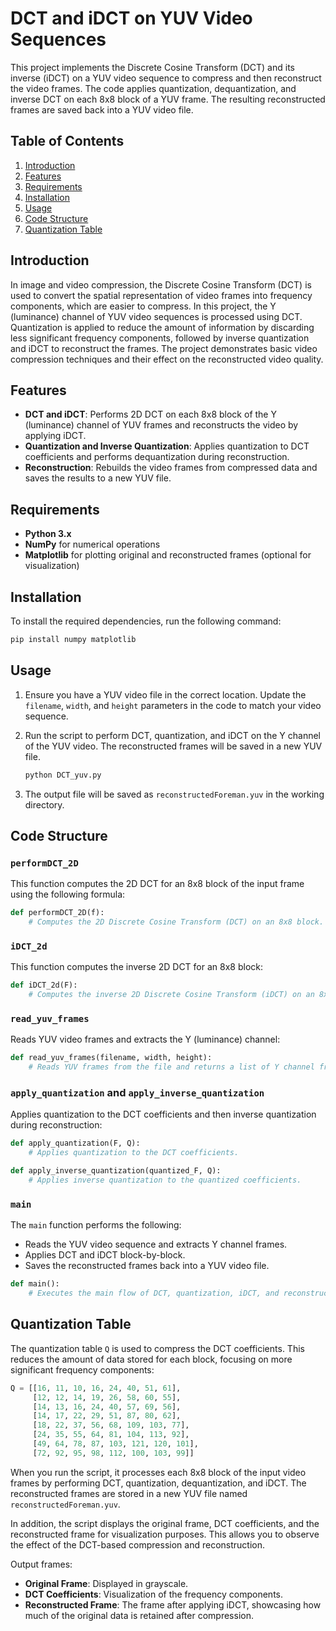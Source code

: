 # DCT and iDCT on YUV Video Sequences

This project implements the Discrete Cosine Transform (DCT) and its inverse (iDCT) on a YUV video sequence to compress and then reconstruct the video frames. The code applies quantization, dequantization, and inverse DCT on each 8x8 block of a YUV frame. The resulting reconstructed frames are saved back into a YUV video file.

## Table of Contents

1. [Introduction](#introduction)
2. [Features](#features)
3. [Requirements](#requirements)
4. [Installation](#installation)
5. [Usage](#usage)
6. [Code Structure](#code-structure)
7. [Quantization Table](#quantization-table)


## Introduction

In image and video compression, the Discrete Cosine Transform (DCT) is used to convert the spatial representation of video frames into frequency components, which are easier to compress. In this project, the Y (luminance) channel of YUV video sequences is processed using DCT. Quantization is applied to reduce the amount of information by discarding less significant frequency components, followed by inverse quantization and iDCT to reconstruct the frames. The project demonstrates basic video compression techniques and their effect on the reconstructed video quality.

## Features

- **DCT and iDCT**: Performs 2D DCT on each 8x8 block of the Y (luminance) channel of YUV frames and reconstructs the video by applying iDCT.
- **Quantization and Inverse Quantization**: Applies quantization to DCT coefficients and performs dequantization during reconstruction.
- **Reconstruction**: Rebuilds the video frames from compressed data and saves the results to a new YUV file.

## Requirements

- **Python 3.x**
- **NumPy** for numerical operations
- **Matplotlib** for plotting original and reconstructed frames (optional for visualization)

## Installation

To install the required dependencies, run the following command:

```bash
pip install numpy matplotlib
```

## Usage

1. Ensure you have a YUV video file in the correct location. Update the `filename`, `width`, and `height` parameters in the code to match your video sequence.

2. Run the script to perform DCT, quantization, and iDCT on the Y channel of the YUV video. The reconstructed frames will be saved in a new YUV file.

   ```bash
   python DCT_yuv.py
   ```

3. The output file will be saved as `reconstructedForeman.yuv` in the working directory.

## Code Structure

### `performDCT_2D`

This function computes the 2D DCT for an 8x8 block of the input frame using the following formula:

```python
def performDCT_2D(f):
    # Computes the 2D Discrete Cosine Transform (DCT) on an 8x8 block.
```

### `iDCT_2d`

This function computes the inverse 2D DCT for an 8x8 block:

```python
def iDCT_2d(F):
    # Computes the inverse 2D Discrete Cosine Transform (iDCT) on an 8x8 block.
```

### `read_yuv_frames`

Reads YUV video frames and extracts the Y (luminance) channel:

```python
def read_yuv_frames(filename, width, height):
    # Reads YUV frames from the file and returns a list of Y channel frames.
```

### `apply_quantization` and `apply_inverse_quantization`

Applies quantization to the DCT coefficients and then inverse quantization during reconstruction:

```python
def apply_quantization(F, Q):
    # Applies quantization to the DCT coefficients.

def apply_inverse_quantization(quantized_F, Q):
    # Applies inverse quantization to the quantized coefficients.
```

### `main`

The `main` function performs the following:
- Reads the YUV video sequence and extracts Y channel frames.
- Applies DCT and iDCT block-by-block.
- Saves the reconstructed frames back into a YUV video file.

```python
def main():
    # Executes the main flow of DCT, quantization, iDCT, and reconstruction.
```

## Quantization Table

The quantization table `Q` is used to compress the DCT coefficients. This reduces the amount of data stored for each block, focusing on more significant frequency components:

```python
Q = [[16, 11, 10, 16, 24, 40, 51, 61],
     [12, 12, 14, 19, 26, 58, 60, 55],
     [14, 13, 16, 24, 40, 57, 69, 56],
     [14, 17, 22, 29, 51, 87, 80, 62],
     [18, 22, 37, 56, 68, 109, 103, 77],
     [24, 35, 55, 64, 81, 104, 113, 92],
     [49, 64, 78, 87, 103, 121, 120, 101],
     [72, 92, 95, 98, 112, 100, 103, 99]]
```


When you run the script, it processes each 8x8 block of the input video frames by performing DCT, quantization, dequantization, and iDCT. The reconstructed frames are stored in a new YUV file named `reconstructedForeman.yuv`.

In addition, the script displays the original frame, DCT coefficients, and the reconstructed frame for visualization purposes. This allows you to observe the effect of the DCT-based compression and reconstruction.

Output frames:
- **Original Frame**: Displayed in grayscale.
- **DCT Coefficients**: Visualization of the frequency components.
- **Reconstructed Frame**: The frame after applying iDCT, showcasing how much of the original data is retained after compression.

